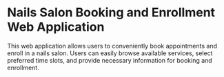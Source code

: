 # Nails Salon Booking and Enrollment Web Application

This web application allows users to conveniently book appointments and enroll in a nails salon. Users can easily browse available services, select preferred time slots, and provide necessary information for booking and enrollment.
